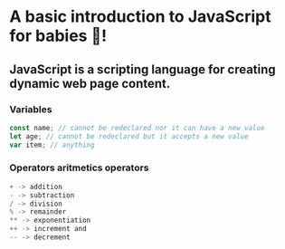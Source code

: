 # A basic introduction to JavaScript for babies 👶!

## JavaScript is a scripting language for creating dynamic web page content.

### Variables

```JavaScript
const name; // cannot be redeclared nor it can have a new value
let age; // cannot be redeclared but it accepts a new value
var item; // anything
```

### Operators aritmetics operators

```JavaScript
+ -> addition
- -> subtraction
/ -> division
% -> remainder
** -> exponentiation
++ -> increment and
-- -> decrement
```

